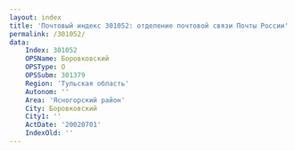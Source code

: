 ```yaml
---
layout: index
title: 'Почтовый индекс 301052: отделение почтовой связи Почты России'
permalink: /301052/
data:
    Index: 301052
    OPSName: Боровковский
    OPSType: О
    OPSSubm: 301379
    Region: 'Тульская область'
    Autonom: ''
    Area: 'Ясногорский район'
    City: Боровковский
    City1: ''
    ActDate: '20020701'
    IndexOld: ''
---
```

